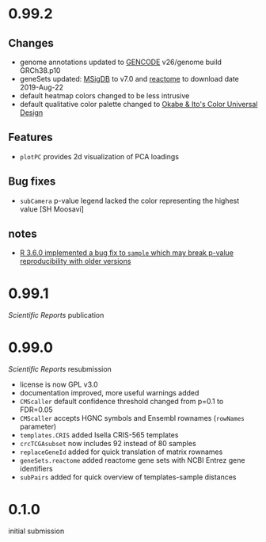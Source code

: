 # 0.99.2 

## Changes

* genome annotations updated to [GENCODE](https://www.gencodegenes.org/) v26/genome build GRCh38.p10
* geneSets updated: [MSigDB](http://software.broadinstitute.org/gsea/index.jsp) to v7.0 and [reactome](https://reactome.org/) to download date 2019-Aug-22
* default heatmap colors changed to be less intrusive
* default qualitative color palette changed to [Okabe & Ito's Color Universal Design](http://jfly.iam.u-tokyo.ac.jp/color/)

## Features

* `plotPC` provides 2d visualization of PCA loadings

## Bug fixes

* `subCamera` p-value legend lacked the color representing the highest value [SH Moosavi]

## notes

* [R 3.6.0 implemented a bug fix to `sample` which may break p-value reproducibility with older versions](https://cran.r-project.org/doc/manuals/r-release/NEWS.html)

# 0.99.1 

*Scientific Reports* publication

# 0.99.0 

*Scientific Reports* resubmission

* license is now GPL v3.0
* documentation improved, more useful warnings added
* `CMScaller` default confidence threshold changed from p=0.1 to FDR=0.05
* `CMScaller` accepts HGNC symbols and Ensembl rownames (`rowNames` parameter)
* `templates.CRIS` added Isella CRIS-565 templates
* `crcTCGAsubset` now includes 92 instead of 80 samples
* `replaceGeneId` added for quick translation of matrix rownames
* `geneSets.reactome` added reactome gene sets with NCBI Entrez gene identifiers
* `subPairs` added for quick overview of templates-sample distances

# 0.1.0 

initial submission
